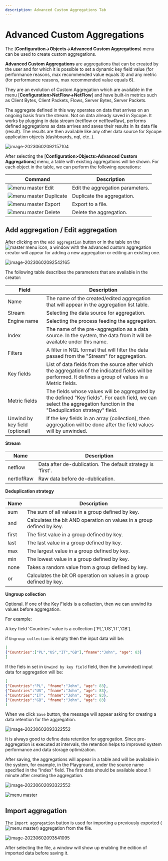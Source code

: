 ```yaml
---
description: Advanced Custom Aggregations Tab
---
```

# Advanced Custom Aggregations

The [**Configuration->Objects->Advanced Custom Aggregations**] menu can be used to create custom aggregations.

**Advanced Custom Aggregations** are aggregations that can be created by the user and for which it is possible to set a dynamic key field value (for performance reasons, max recommended value equals 3) and any metric (for performance reasons, max recommended value equals 6).

They are an evolution of Custom Aggregation which are available in the menu [**Configuration>NetFlow->NetFlow**] and have built-in metrics such as Client Bytes, Client Packets, Flows, Server Bytes, Server Packets.

The aggregate defined in this way operates on data that arrives on an ongoing basis from the stream.
Not on data already saved in Sycope. It works by plugging in
data stream (netflow or netflowRaw), performs defined aggregations as data arrives and saves their results in its data file (result). The results are then available like any other data source for Sycope application objects (dashboards, nql, etc..).

![image-20230602092157104](assets_10-Advanced%20Custom%20aggr/image-20230602092157104.png)

After selecting the [**Configuration>Objects>Advanced Custom Aggregations**] menu, a table with existing aggregations will be shown.
For each object in the table, we can perform the following operations:


| Command  | Description |
| ---------------- | ------- |
| ![menu master](assets_10-Advanced%20Custom%20aggr/userscripts-edit.png) Edit | Edit the aggregation parameters. |
| ![menu master](assets_10-Advanced%20Custom%20aggr/userscripts-duplicate.png) Duplicate | Duplicate the aggregation. |
| ![menu master](assets_10-Advanced%20Custom%20aggr/userscripts-export.png) Export | Export to a file.       |
| ![menu master](assets_10-Advanced%20Custom%20aggr/userscripts-delete.png) Delete | Delete the aggregation. |

## Add aggregation / Edit aggregation

After clicking on the `Add aggregation` button or in the table on the ![master menu](assets_10-Advanced%20Custom%20aggr/preaggr-edit.png) icon, a window with the advanced custom aggregation creator will appear for adding a new aggregation or editing an existing one.

![image-20230602092542165](assets_10-Advanced%20Custom%20aggr/image-20230602092542165.png)

The following table describes the parameters that are available in the creator:



| Field                          | Description                                                  |
| ------------------------------ | ------------------------------------------------------------ |
| Name                           | The name of the created/edited aggregation that will appear in the aggregation list table. |
| Stream                         | Selecting the data source for aggregation.                   |
| Engine name                    | Selecting the process feeding the aggregation.               |
| Index                          | The name of the pre-aggregation as a data source. In the system, the data from it will be available under this name. |
| Filters                        | A filter in NQL format that will filter the data passed from the "Stream" for aggregation. |
| Key fields                     | List of data fields from the source after which the aggregation of the indicated fields will be performed. It defines a group of values in a Metric fields. |
| Metric fields                  | The fields whose values will be aggregated by the defined "Key fields". For each field, we can select the aggregation function in the "Deduplication strategy" field. |
| Unwind by key field (optional) | If the key fields in an array (collection), then aggregation will be done after the field values will by unwinded. |

**Stream**

| Name       | Description                                                 |
| ---------- | ----------------------------------------------------------- |
| netflow    | Data after de-dublication. The default strategy is 'first'. |
| nertlofRaw | Raw data before de-dublication.                             |


**Deduplication strategy**

| Name  | Description                                                  |
| ----- | ------------------------------------------------------------ |
| sum   | The sum of all values in a group defined by key.             |
| and   | Calculates the bit AND operation on values in a group defined by key. |
| first | The first value in a group defined by key.                   |
| last  | The last value in a group defined by key.                    |
| max   | The largest value in a group defined by key.                 |
| min   | The lowest value in a group defined by key.                  |
| none  | Takes a random value from a group defined by key.            |
| or    | Calculates the bit OR operation on values in a group defined by key. |


**Ungroup collection**

Optional. If one of the Key Fields is a collaction, then we can unwind its values before aggregation.

For example:

A key field 'Countries' value is a collection ['PL','US','IT','GB']. 

if `Ungroup collection` is empty then the input data will be:

```json
[
{"Countries":["PL","US","IT","GB"],"fname":"John", "age": 83}
]
```

If the fiels in set in `Unwind by key field` field, then the (unwinded) input data for aggregation will be:

```json
[
{"Countries":"PL", "fname":"John", "age": 83},
{"Countries":"US", "fname":"John", "age": 83},
{"Countries":"IT", "fname":"John", "age": 83},
{"Countries":"GB", "fname":"John", "age": 83}
]
```


When we click `Save` button, the message will appear asking for creating a data retention for the aggregation.

![image-20230602093322552](assets_10-Advanced%20Custom%20aggr/preaggr-retention.png)

It is always good to define data retention for aggregation. Since pre-aggregation is executed at intervals, the retention helps to improved system performance
and data storage optimization.

After saving, the aggregations will appear in a table and will be available in the system, for example, in the Playground, under the source name specified in the ”Index" field. The first data should be available about 1 minute after creating the aggregation.


![image-20230602093322552](assets_10-Advanced%20Custom%20aggr/image-20230602093322552.png)

![menu master](assets_10-Advanced%20Custom%20aggr/preaggr-playground.png)

## Import aggregation

The `Import aggregation` button is used for importing a previously exported (![menu master](assets_10-Advanced%20Custom%20aggr/userscripts-export.png)) aggregation from the file.

![image-20230602093541095](assets_10-Advanced%20Custom%20aggr/image-20230602093541095.png)

After selecting the file, a window will show up enabling the edition of imported data before saving it.






